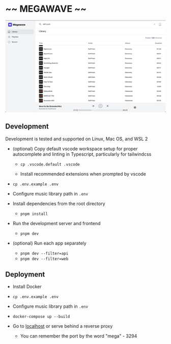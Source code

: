 # ~~ MEGAWAVE ~~

![Home screen image as of 3/16/2022](/images/home.png)

## Development

Development is tested and supported on Linux, Mac OS, and WSL 2

- (optional) Copy default vscode workspace setup for proper autocomplete and linting in Typescript, particularly for tailwindcss

  - `cp .vscode.default .vscode`

  - Install recommended extensions when prompted by vscode

- `cp .env.example .env`

- Configure music library path in `.env`

- Install dependencies from the root directory

  - `pnpm install`

- Run the development server and frontend

  - `pnpm dev`

- (optional) Run each app separately

  - `pnpm dev --filter=api`
  - `pnpm dev --filter=web`

## Deployment

- Install Docker

- `cp .env.example .env`

- Configure music library path in `.env`

- `docker-compose up --build`

- Go to [localhost](http://localhost:3294) or serve behind a reverse proxy
  - You can remember the port by the word "mega" - 3294
